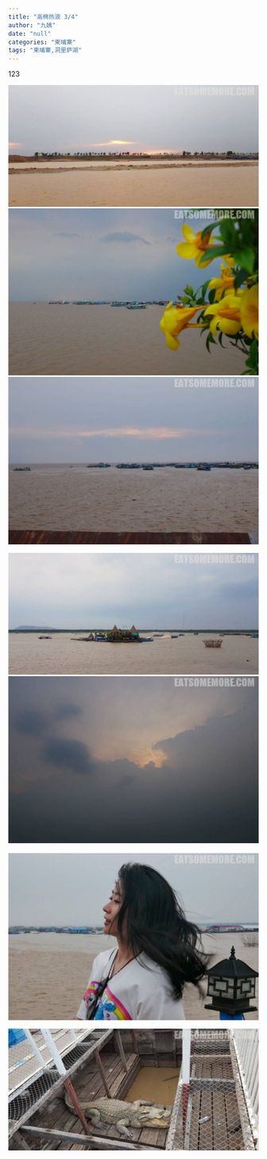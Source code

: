 ```yaml
---
title: "高棉热浪 3/4"
author: "九姨"
date: "null"
categories: "柬埔寨"
tags: "柬埔寨,洞里萨湖"
---
```


123

![](images/20190506_174726.jpg) ![](images/P1040873.jpg) ![](images/P1050027.jpg)

![](images/20190506_171312.jpg) ![](images/P1050028.jpg)  ![](images/P1050035_meitu_1.jpg)

![](images/20190506_172725.jpg)
